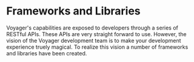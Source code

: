 Frameworks and Libraries
========================

Voyager's capabilities are exposed to developers through a series
of RESTful APIs. These APIs are very straight forward to use.
However, the vision of the Voyager development team is to make
your development experience truely magical.
To realize this vision a number of frameworks and libraries have
been created.
